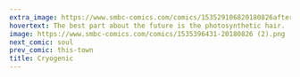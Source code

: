 ```yaml
---
extra_image: https://www.smbc-comics.com/comics/153529106820180826after (2).png
hovertext: The best part about the future is the photosynthetic hair.
image: https://www.smbc-comics.com/comics/1535396431-20180826 (2).png
next_comic: soul
prev_comic: this-town
title: Cryogenic
---
```


